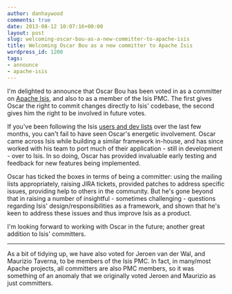 ```yaml
---
author: danhaywood
comments: true
date: 2013-08-12 10:07:16+00:00
layout: post
slug: welcoming-oscar-bou-as-a-new-committer-to-apache-isis
title: Welcoming Oscar Bou as a new committer to Apache Isis
wordpress_id: 1200
tags:
- announce
- apache-isis
---
```


I'm delighted to announce that Oscar Bou has been voted in as a committer on [Apache Isis](http://isis.apache.org), and also to as a member of the Isis PMC. The first gives Oscar the right to commit changes directly to Isis' codebase, the second gives him the right to be involved in future votes.

If you've been following the Isis [users and dev lists](http://isis.apache.org/support.html) over the last few months, you can't fail to have seen Oscar's energetic involvement. Oscar came across Isis while building a similar framework in-house, and has since worked with his team to port much of their application - still in development - over to Isis. In so doing, Oscar has provided invaluable early testing and feedback for new features being implemented.

Oscar has ticked the boxes in terms of being a committer: using the mailing lists appropriately, raising JIRA tickets, provided patches to address specific issues, providing help to others in the community. But he's gone beyond that in raising a number of insightful - sometimes challenging - questions regarding Isis' design/responsibilities as a framework, and shown that he's keen to address these issues and thus improve Isis as a product.

I'm looking forward to working with Oscar in the future; another great addition to Isis' committers.



* * *



As a bit of tidying up, we have also voted for Jeroen van der Wal, and Maurizio Taverna, to be members of the Isis PMC. In fact, in many/most Apache projects, all committers are also PMC members, so it was something of an anomaly that we originally voted Jeroen and Maurizio as just committers.
